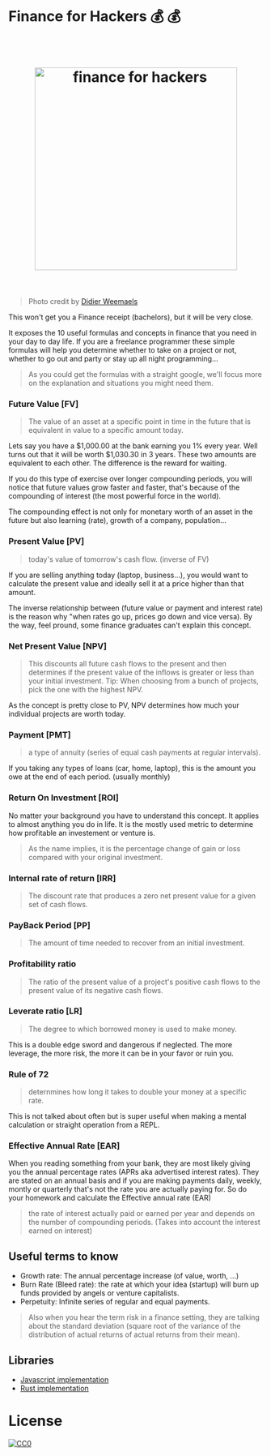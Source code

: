 # Finance for Hackers :moneybag: :moneybag:

<h1 align="center">
    <br>
    <img width="400" src="https://cdn.rawgit.com/mohamedhayibor/finance_for_hackers/master/media/logo.jpeg" alt="finance for hackers">
    <br>
    <br>
</h1>

> Photo credit by [Didier Weemaels](https://unsplash.com/@didwee)

This won't get you a Finance receipt (bachelors), but it will be very close.

It exposes the 10 useful formulas and concepts in finance that you need in your day to day life. If you are a freelance programmer these simple formulas will help you determine whether to take on a project or not, whether to go out and party or stay up all night programming...

> As you could get the formulas with a straight google, we'll focus more on the explanation and situations you might need them.

### Future Value [FV]

> The value of an asset at a specific point in time in the future that is equivalent in value to a specific amount today. 

Lets say you have a $1,000.00 at the bank earning you 1% every year. Well turns out that it will be worth $1,030.30 in 3 years. These two amounts are equivalent to each other. The difference is the reward for waiting.

If you do this type of exercise over longer compounding periods, you will notice that future values grow faster and faster, that's because of the compounding of interest (the most powerful force in the world).

The compounding effect is not only for monetary worth of an asset in the future but also learning (rate), growth of a company, population...

### Present Value [PV]

> today's value of tomorrow's cash flow. (inverse of FV)

If you are selling anything today (laptop, business...), you would want to calculate the present value and ideally sell it at a price higher than that amount.

The inverse relationship between (future value or payment and interest rate) is the reason why "when rates go up, prices go down and vice versa). By the way, feel pround, some finance graduates can't explain this concept.

### Net Present Value [NPV]

> This discounts all future cash flows to the present and then determines if the present value of the inflows is greater or less than your initial investment. Tip: When choosing from a bunch of projects, pick the one with the highest NPV.

As the concept is pretty close to PV, NPV determines how much your individual projects are worth today.

### Payment [PMT]

> a type of annuity (series of equal cash payments at regular intervals).

If you taking any types of loans (car, home, laptop), this is the amount you owe at the end of each period. (usually monthly)

### Return On Investment [ROI]

No matter your background you have to understand this concept. It applies to almost anything you do in life. It is the mostly used metric to determine how profitable an investement or venture is.

> As the name implies, it is the percentage change of gain or loss compared with your original investment.

### Internal rate of return [IRR]

> The discount rate that produces a zero net present value for a given set of cash flows.

### PayBack Period [PP]

> The amount of time needed to recover from an initial investment.

### Profitability ratio

> The ratio of the present value of a project's positive cash flows to the present value of its negative cash flows.

### Leverate ratio [LR]

> The degree to which borrowed money is used to make money.

This is a double edge sword and dangerous if neglected. The more leverage, the more risk, the more it can be in your favor or ruin you.

### Rule of 72

> deternmines how long it takes to double your money at a specific rate.

This is not talked about often but is super useful when making a mental calculation or straight operation from a REPL.

### Effective Annual Rate [EAR]

When you reading something from your bank, they are most likely giving you the annual percentage rates (APRs aka advertised interest rates). They are stated on an annual basis and if you are making payments daily, weekly, montly or quarterly that's not the rate you are actually paying for. So do your homework and calculate the Effective annual rate (EAR)

> the rate of interest actually paid or earned per year and depends on the number of compounding periods. (Takes into account the interest earned on interest)

## Useful terms to know 

* Growth rate: The annual percentage increase (of value, worth, ...)
* Burn Rate (Bleed rate): the rate at which your idea (startup) will burn up funds provided by angels or venture capitalists.
* Perpetuity: Infinite series of regular and equal payments.

> Also when you hear the term risk in a finance setting, they are talking about the standard deviation (square root of the variance of the distribution of actual returns of actual returns from their mean).

## Libraries

* [Javascript implementation](https://github.com/essamjoubori/finance.js)
* [Rust implementation](https://github.com/mohamedhayibor/finance)

# License
[![CC0](http://mirrors.creativecommons.org/presskit/buttons/88x31/svg/cc-zero.svg)](https://creativecommons.org/publicdomain/zero/1.0/)
